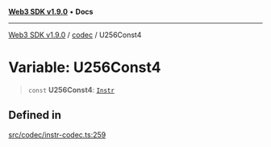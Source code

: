 [**Web3 SDK v1.9.0**](../../../README.md) • **Docs**

***

[Web3 SDK v1.9.0](../../../globals.md) / [codec](../README.md) / U256Const4

# Variable: U256Const4

> `const` **U256Const4**: [`Instr`](../type-aliases/Instr.md)

## Defined in

[src/codec/instr-codec.ts:259](https://github.com/Mystic-Nayy/alephium-web3/blob/c1afd789a197ce5fe21f08c2965942090157c33d/packages/web3/src/codec/instr-codec.ts#L259)
